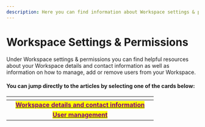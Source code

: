 ```yaml
---
description: Here you can find information about Workspace settings & permissions
---
```


# Workspace Settings & Permissions

Under Workspace settings & permissions you can find helpful resources about your Workspace details and contact information as well as information on how to manage, add or remove users from your Workspace.



#### You can jump directly to the articles by selecting one of the cards below:

<table data-view="cards"><thead><tr><th></th><th align="center"></th><th></th></tr></thead><tbody><tr><td></td><td align="center"><a href="workspace-details-and-contact-information.md"><mark style="color:purple;"><strong>Workspace details and contact information</strong></mark></a></td><td></td></tr><tr><td></td><td align="center"><a href="user-management.md"><mark style="color:purple;"><strong>User management</strong></mark></a></td><td></td></tr></tbody></table>
